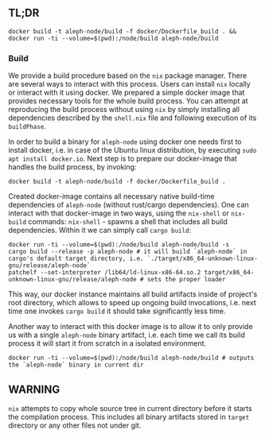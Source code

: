 ## TL;DR
```
docker build -t aleph-node/build -f docker/Dockerfile_build . && docker run -ti --volume=$(pwd):/node/build aleph-node/build
```

### Build
We provide a build procedure based on the `nix` package manager. There are several ways to interact with this process. Users can install `nix` locally or interact with it using docker. We prepared a simple docker image that provides necessary tools for the whole build process. You can attempt at reproducing the build process without using `nix` by simply installing all dependencies described by the `shell.nix` file and following execution of its `buildPhase`.

In order to build a binary for `aleph-node` using docker one needs first to install docker, i.e. in case of the Ubuntu linux distribution, by executing `sudo apt install docker.io`. Next step is to prepare our docker-image that handles the build process, by invoking:
```
docker build -t aleph-node/build -f docker/Dockerfile_build .
```
Created docker-image contains all necessary native build-time dependencies of `aleph-node` (without rust/cargo dependencies).
One can interact with that docker-image in two ways, using the `nix-shell` or `nix-build` commands:
`nix-shell` - spawns a shell that includes all build dependencies. Within it we can simply call `cargo build`:
```
docker run -ti --volume=$(pwd):/node/build aleph-node/build -s
cargo build --release -p aleph-node # it will build `aleph-node` in cargo's default target directory, i.e. `./target/x86_64-unknown-linux-gnu/release/aleph-node`
patchelf --set-interpreter /lib64/ld-linux-x86-64.so.2 target/x86_64-unknown-linux-gnu/release/aleph-node # sets the proper loader

```
This way, our docker instance maintains all build artifacts inside of project's root directory, which allows to speed up ongoing build invocations, i.e. next time one invokes `cargo build` it should take significantly less time.

Another way to interact with this docker image is to allow it to only provide us with a single `aleph-node` binary artifact, i.e. each time we call its build process it will start it from scratch in a isolated environment.
```
docker run -ti --volume=$(pwd):/node/build aleph-node/build # outputs the `aleph-node` binary in current dir
```

## WARNING
`nix` attempts to copy whole source tree in current directory before it starts the compilation process. This includes all binary artifacts stored in `target` directory or any other files not under git.
